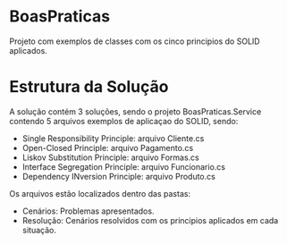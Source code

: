 # BoasPraticas
Projeto com exemplos de classes com os cinco principios do SOLID aplicados.

# Estrutura da Solução
A solução contém 3 soluções, sendo o projeto BoasPraticas.Service contendo 5 arquivos exemplos de aplicaçao do SOLID, sendo:
  - Single Responsibility Principle: arquivo Cliente.cs
  - Open-Closed Principle: arquivo Pagamento.cs
  - Liskov Substitution Principle: arquivo Formas.cs
  - Interface Segregation Principle: arquivo Funcionario.cs
  - Dependency INversion Principle: arquivo Produto.cs
  
 Os arquivos estão localizados dentro das pastas:
  - Cenários: Problemas apresentados.
  - Resolução: Cenários resolvidos com os principios aplicados em cada situação.
  
  
